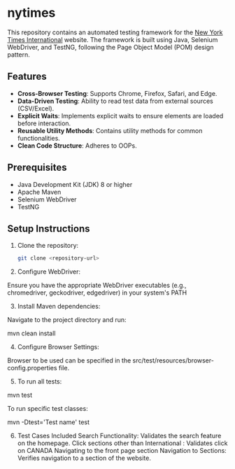 # nytimes
This repository contains an automated testing framework for the [New York Times International](https://www.nytimes.com/international/) website. The framework is built using Java, Selenium WebDriver, and TestNG, following the Page Object Model (POM) design pattern.

## Features

- **Cross-Browser Testing**: Supports Chrome, Firefox, Safari, and Edge.
- **Data-Driven Testing**: Ability to read test data from external sources (CSV/Excel).
- **Explicit Waits**: Implements explicit waits to ensure elements are loaded before interaction.
- **Reusable Utility Methods**: Contains utility methods for common functionalities.
- **Clean Code Structure**: Adheres to OOPs.

## Prerequisites

- Java Development Kit (JDK) 8 or higher
- Apache Maven
- Selenium WebDriver
- TestNG


## Setup Instructions

1. Clone the repository:

   ```bash
   git clone <repository-url>


2. Configure WebDriver:

Ensure you have the appropriate WebDriver executables (e.g., chromedriver, geckodriver, edgedriver) in your system's PATH

3. Install Maven dependencies:

Navigate to the project directory and run:

mvn clean install

4. Configure Browser Settings:

Browser to be used can be specified in the src/test/resources/browser-config.properties file.

5. To run all tests:

mvn test

To run specific test classes:

mvn -Dtest='Test name' test

6. Test Cases Included
Search Functionality: Validates the search feature on the homepage.
Click sections other than International : Validates click on CANADA
Navigating to the front page section
Navigation to Sections: Verifies navigation to a section of the website.
